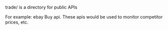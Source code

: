 trade/ is a directory for public APIs

For example: ebay Buy api. These apis would be used to monitor competitor prices, etc.
